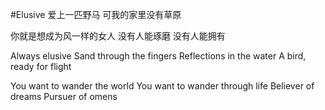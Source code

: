 #Elusive
爱上一匹野马 可我的家里没有草原

你就是想成为风一样的女人
没有人能琢磨
没有人能拥有

Always elusive
Sand through the fingers
Reflections in the water
A bird, ready for flight

You want to wander the world 
You want to wander through life 
Believer of dreams 
Pursuer of omens